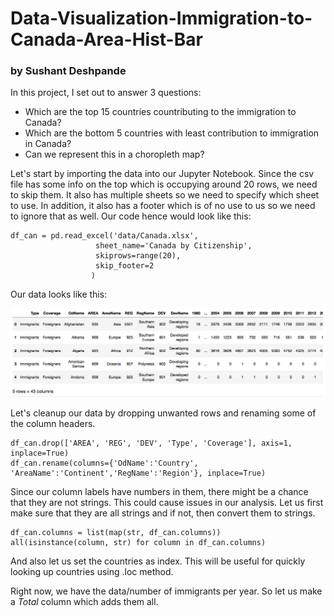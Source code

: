 # Data-Visualization-Immigration-to-Canada-Area-Hist-Bar
### by Sushant Deshpande

In this project, I set out to answer 3 questions:
* Which are the top 15 countries countributing to the immigration to Canada?
* Which are the bottom 5 countries with least contribution to immigration in Canada?
* Can we represent this in a choropleth map?

Let's start by importing the data into our Jupyter Notebook. Since the csv file has some info on the top which is occupying around 20 rows, we need to skip them. It also has multiple sheets so we need to specify which sheet to use. In addition, it also has a footer which is of no use to us so we need to ignore that as well. Our code hence would look like this:

    df_can = pd.read_excel('data/Canada.xlsx',
                       sheet_name='Canada by Citizenship',
                       skiprows=range(20),
                       skip_footer=2
                      )

Our data looks like this:

![01_table](images/01_table.png)

Let's cleanup our data by dropping unwanted rows and renaming some of the column headers.

    df_can.drop(['AREA', 'REG', 'DEV', 'Type', 'Coverage'], axis=1, inplace=True)
    df_can.rename(columns={'OdName':'Country', 'AreaName':'Continent','RegName':'Region'}, inplace=True)

Since our column labels have numbers in them, there might be a chance that they are not strings. This could cause issues in our analysis. Let us first make sure that they are all strings and if not, then convert them to strings.
	
	df_can.columns = list(map(str, df_can.columns))
	all(isinstance(column, str) for column in df_can.columns)

And also let us set the countries as index. This will be useful for quickly looking up countries using .loc method.

Right now, we have the data/number of immigrants per year. So let us make a *Total* column which adds them all.